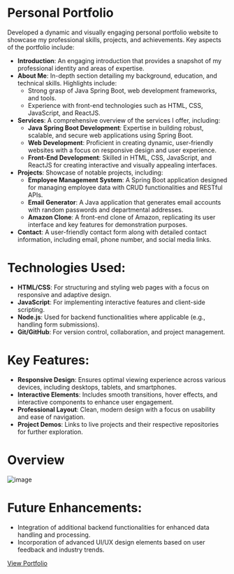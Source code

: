 
# Personal Portfolio

Developed a dynamic and visually engaging personal portfolio website to showcase my professional skills, projects, and achievements. Key aspects of the portfolio include:

- **Introduction**: An engaging introduction that provides a snapshot of my professional identity and areas of expertise.
- **About Me**: In-depth section detailing my background, education, and technical skills. Highlights include:
  - Strong grasp of Java Spring Boot, web development frameworks, and tools.
  - Experience with front-end technologies such as HTML, CSS, JavaScript, and ReactJS.
- **Services**: A comprehensive overview of the services I offer, including:
  - **Java Spring Boot Development**: Expertise in building robust, scalable, and secure web applications using Spring Boot.
  - **Web Development**: Proficient in creating dynamic, user-friendly websites with a focus on responsive design and user experience.
  - **Front-End Development**: Skilled in HTML, CSS, JavaScript, and ReactJS for creating interactive and visually appealing interfaces.
- **Projects**: Showcase of notable projects, including:
  - **Employee Management System**: A Spring Boot application designed for managing employee data with CRUD functionalities and RESTful APIs.
  - **Email Generator**: A Java application that generates email accounts with random passwords and departmental addresses.
  - **Amazon Clone**: A front-end clone of Amazon, replicating its user interface and key features for demonstration purposes.
- **Contact**: A user-friendly contact form along with detailed contact information, including email, phone number, and social media links.

# Technologies Used:
- **HTML/CSS**: For structuring and styling web pages with a focus on responsive and adaptive design.
- **JavaScript**: For implementing interactive features and client-side scripting.
- **Node.js**: Used for backend functionalities where applicable (e.g., handling form submissions).
- **Git/GitHub**: For version control, collaboration, and project management.

# Key Features:
- **Responsive Design**: Ensures optimal viewing experience across various devices, including desktops, tablets, and smartphones.
- **Interactive Elements**: Includes smooth transitions, hover effects, and interactive components to enhance user engagement.
- **Professional Layout**: Clean, modern design with a focus on usability and ease of navigation.
- **Project Demos**: Links to live projects and their respective repositories for further exploration.

# Overview
![image](https://github.com/user-attachments/assets/e018c332-a1a9-4046-91f0-e1096c92e84f)


# Future Enhancements:
- Integration of additional backend functionalities for enhanced data handling and processing.
- Incorporation of advanced UI/UX design elements based on user feedback and industry trends.

[View Portfolio](https://github.com/srane1903/My_Portfolio)
